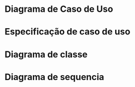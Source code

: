  # Diagrama  de Caso de Uso



 # Especificação de caso de uso



 # Diagrama de classe 



 # Diagrama de sequencia 
